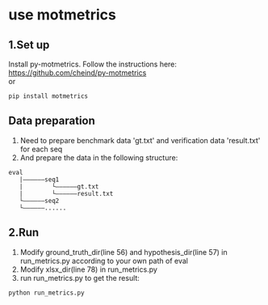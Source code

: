 # use motmetrics
## 1.Set up  
Install py-motmetrics. Follow the instructions here: https://github.com/cheind/py-motmetrics  
or  
```
pip install motmetrics
```
## Data preparation
1. Need to prepare benchmark data 'gt.txt' and verification data 'result.txt' for each seq  
2. And prepare the data in the following structure:
```
eval
   |——————seq1
   |        └——————gt.txt
   |        └——————result.txt
   └——————seq2
   └——————......
```
## 2.Run  
1. Modify ground_truth_dir(line 56) and hypothesis_dir(line 57) in run_metrics.py according to your own path of eval  
2. Modify xlsx_dir(line 78)  in run_metrics.py
3. run run_metrics.py to get the result:
```
python run_metrics.py
```